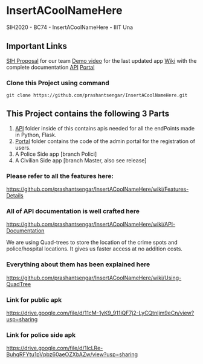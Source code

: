 # InsertACoolNameHere
SIH2020 - BC74 - InsertACoolNameHere - IIIT Una

## Important Links
[SIH Proposal](https://drive.google.com/file/d/171J-jXCpIm7Sq7dt7YiNh-AeD_OvxeJ3/view?usp=sharing) for our team 
[Demo video](https://youtu.be/y5yd9nk33j0) for the last updated app
[Wiki](https://github.com/prashantsengar/InsertACoolNameHere/wiki) with the complete documentation
[API](https://sihapi.psproject.repl.co/)
[Portal](https://isafeadminportal.psproject.repl.co/)

### Clone this Project using command
    git clone https://github.com/prashantsengar/InsertACoolNameHere.git
    
## This Project contains the following 3 Parts

 1. [API](/API) folder inside of this contains apis needed for all the endPoints made in Python, Flask.
 2. [Portal](/ADMIN_PORTAL) folder contains the code of the admin portal for the registration of users.
 3. A Police Side app [branch Polici]
 4. A Civilian Side app [branch Master, also see release]
 
 ### Please refer to all the features here: 
 https://github.com/prashantsengar/InsertACoolNameHere/wiki/Features-Details
 
 ### All of API documentation is well crafted here 
 https://github.com/prashantsengar/InsertACoolNameHere/wiki/API-Documentation
 
 We are using Quad-trees to store the location of the crime spots and police/hospital locations. It gives us faster access at no addition costs. 
 ### Everything about them has been explained here
https://github.com/prashantsengar/InsertACoolNameHere/wiki/Using-QuadTree
 
 ### Link for public apk
 https://drive.google.com/file/d/11cM-1yK9_911iQF7j2-LyCQtnIjm9eCn/view?usp=sharing
 
 ### Link for police side apk
 https://drive.google.com/file/d/1IcLRe-BuhqRFYtu1pVpbz60aeOZXbAZw/view?usp=sharing
 
